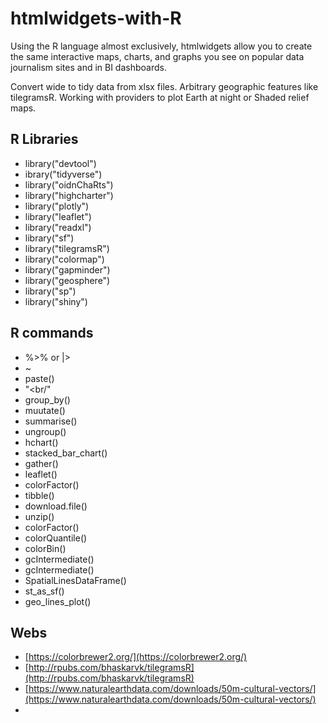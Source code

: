 # htmlwidgets-with-R

Using the R language almost exclusively, htmlwidgets allow you to create the same interactive maps, charts, and graphs you see on popular data journalism sites and in BI dashboards.

Convert wide to tidy data from xlsx files. 
Arbitrary geographic features like tilegramsR.
Working with providers to plot Earth at night or Shaded relief maps.

## R Libraries

- library("devtool")
- ibrary("tidyverse")
- library("oidnChaRts")
- library("highcharter")
- library("plotly")
- library("leaflet")
- library("readxl")
- library("sf")
- library("tilegramsR")
- library("colormap")
- library("gapminder")
- library("geosphere")
- library("sp")
- library("shiny")

##  R commands

- %>% or |>
- ~
- paste()
- "<br/"
- group_by()
- muutate()
- summarise()
- ungroup()
- hchart()
- stacked_bar_chart()
- gather()
- leaflet()
- colorFactor()
- tibble()
- download.file()
- unzip()
- colorFactor()
- colorQuantile()
- colorBin()
- gcIntermediate()
- gcIntermediate()
- SpatialLinesDataFrame()
- st_as_sf()
- geo_lines_plot()

## Webs

- [https://colorbrewer2.org/](https://colorbrewer2.org/)
- [http://rpubs.com/bhaskarvk/tilegramsR](http://rpubs.com/bhaskarvk/tilegramsR)
- [https://www.naturalearthdata.com/downloads/50m-cultural-vectors/](https://www.naturalearthdata.com/downloads/50m-cultural-vectors/)
- 



